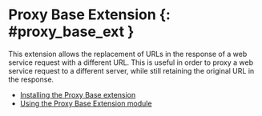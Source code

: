 # Proxy Base Extension {: #proxy_base_ext }

This extension allows the replacement of URLs in the response of a web service request with a different URL. This is useful in order to proxy a web service request to a different server, while still retaining the original URL in the response.

-   [Installing the Proxy Base extension](install.md)
-   [Using the Proxy Base Extension module](usage.md)
